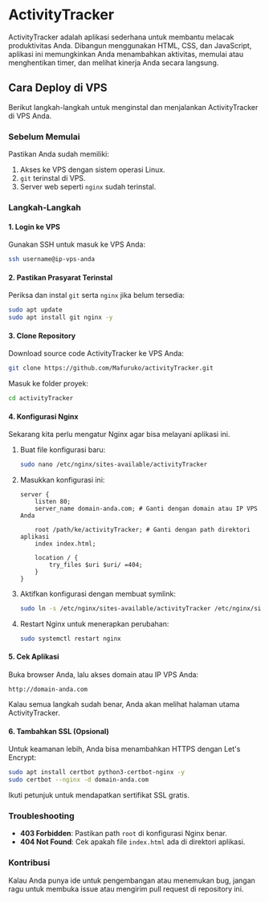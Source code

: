# ActivityTracker

ActivityTracker adalah aplikasi sederhana untuk membantu melacak produktivitas Anda. Dibangun menggunakan HTML, CSS, dan JavaScript, aplikasi ini memungkinkan Anda menambahkan aktivitas, memulai atau menghentikan timer, dan melihat kinerja Anda secara langsung.

## Cara Deploy di VPS
Berikut langkah-langkah untuk menginstal dan menjalankan ActivityTracker di VPS Anda.

### Sebelum Memulai
Pastikan Anda sudah memiliki:
1. Akses ke VPS dengan sistem operasi Linux.
2. `git` terinstal di VPS.
3. Server web seperti `nginx` sudah terinstal.

### Langkah-Langkah

#### 1. Login ke VPS
Gunakan SSH untuk masuk ke VPS Anda:
```bash
ssh username@ip-vps-anda
```

#### 2. Pastikan Prasyarat Terinstal
Periksa dan instal `git` serta `nginx` jika belum tersedia:
```bash
sudo apt update
sudo apt install git nginx -y
```

#### 3. Clone Repository
Download source code ActivityTracker ke VPS Anda:
```bash
git clone https://github.com/Mafuruko/activityTracker.git
```

Masuk ke folder proyek:
```bash
cd activityTracker
```

#### 4. Konfigurasi Nginx
Sekarang kita perlu mengatur Nginx agar bisa melayani aplikasi ini.

1. Buat file konfigurasi baru:
    ```bash
    sudo nano /etc/nginx/sites-available/activityTracker
    ```

2. Masukkan konfigurasi ini:
    ```nginx
    server {
        listen 80;
        server_name domain-anda.com; # Ganti dengan domain atau IP VPS Anda

        root /path/ke/activityTracker; # Ganti dengan path direktori aplikasi
        index index.html;

        location / {
            try_files $uri $uri/ =404;
        }
    }
    ```

3. Aktifkan konfigurasi dengan membuat symlink:
    ```bash
    sudo ln -s /etc/nginx/sites-available/activityTracker /etc/nginx/sites-enabled/
    ```

4. Restart Nginx untuk menerapkan perubahan:
    ```bash
    sudo systemctl restart nginx
    ```

#### 5. Cek Aplikasi
Buka browser Anda, lalu akses domain atau IP VPS Anda:
```
http://domain-anda.com
```

Kalau semua langkah sudah benar, Anda akan melihat halaman utama ActivityTracker.

#### 6. Tambahkan SSL (Opsional)
Untuk keamanan lebih, Anda bisa menambahkan HTTPS dengan Let's Encrypt:
```bash
sudo apt install certbot python3-certbot-nginx -y
sudo certbot --nginx -d domain-anda.com
```
Ikuti petunjuk untuk mendapatkan sertifikat SSL gratis.

### Troubleshooting
- **403 Forbidden**: Pastikan path `root` di konfigurasi Nginx benar.
- **404 Not Found**: Cek apakah file `index.html` ada di direktori aplikasi.

### Kontribusi
Kalau Anda punya ide untuk pengembangan atau menemukan bug, jangan ragu untuk membuka issue atau mengirim pull request di repository ini.
